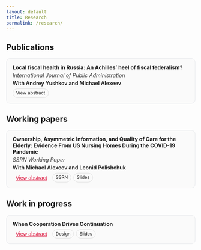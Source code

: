 ```yaml
---
layout: default
title: Research
permalink: /research/
---
```


<h2>Publications</h2>

<div class="pub-card">
  <div class="pub-header">
    <a class="pub-title" href="https://www.tandfonline.com/doi/full/10.1080/01900692.2024.2399133"><strong>Local fiscal health in Russia: An Achilles’ heel of fiscal federalism?</strong></a>
    <div class="publication-info">International Journal of Public Administration</div>
    <div class="author-names">With Andrey Yushkov and Michael Alexeev</div>
    <div class="button-group">
      <a class="mini-btn" onclick="toggleAbstract('abstract_local_fiscal_health')">View abstract</a>
    </div>
  </div>

  <div id="abstract_local_fiscal_health" class="abstract-container">
    This article is the first attempt to systematically study local public finance in contemporary Russia. We document that local governments do not have sufficient own-source revenues, are increasingly more dependent on intergovernmental fiscal aid, lack access to market borrowing, and suffer from structural flaws in the design of intergovernmental fiscal relations. Additionally, we present the results of the modified Brown’s 10-point test to compare local fiscal health across the Russian regions. Finally, we assess the strength of local fiscal incentives in 2012–2021 and demonstrate that local governments in Russia lack capacity to foster local economic growth through the tax code.
  </div>
</div>

<h2>Working papers</h2>

<div class="pub-card">
  <div class="pub-header">
    <a class="pub-title" href="https://ssrn.com/abstract=4906864"><strong>Ownership, Asymmetric Information, and Quality of Care for the Elderly: Evidence From US Nursing Homes During the COVID-19 Pandemic</strong></a>
    <div class="publication-info">SSRN Working Paper</div>
    <div class="author-names">With Michael Alexeev and Leonid Polishchuk</div>
    <div class="button-group">
      <button class="abstract-button" onclick="toggleAbstract('abstract_nursing_homes')">View abstract</button>
      <a class="mini-btn" href="https://papers.ssrn.com/sol3/papers.cfm?abstract_id=4906864" target="_blank" rel="noopener">SSRN</a>
      <a class="mini-btn" href="#" target="_blank" rel="noopener">Slides</a>
    </div>
  </div>

  <div id="abstract_nursing_homes" class="abstract-container">
    A common cause of market failures is asymmetric information. For this reason, the reliance on market incentives and signals requires that quality of goods and services is properly observable and verifiable. This requirement is hard to meet in the case of credence goods, including most social services. In such environment, nonprofit providers can offer additional quality assurance compared to for-profit entities. When quality becomes better observable and verifiable, and hence could earn a market premium, market incentives are closer aligned with social welfare, and the quality gap expected between nonprofit and for-profit provision is likely to narrow. We explore this conjecture theoretically and empirically, using in the empirical part the case of US nursing homes during the COVID-19 pandemic. The pandemic supplied new tangible and publicly observable nursing home performance measures such as infection and death rates among residents. These measures could serve as care quality indicators, revealing aspects and attributes of the nursing home care that remained hidden before the pandemic. The data reveal significant initial gaps between for-profit and nonprofit nursing homes in COVID-19 infection rates. However, in the ensuing catching-up process triggered by increased transparency, these gaps steadily declined, eventually leading to statistical parity between two types of ownership. We explore the role of local market structure in the adjustment of nursing home industry to the pandemic; retroactively evaluate the reliability of the official ranking system in predicting nursing homes' performance; and look for evidence of sustainable learning-by-doing effect of the pandemic.
  </div>
</div>

<h2>Work in progress</h2>

<div class="pub-card">
  <div class="pub-header">
    <span class="pub-title"><strong>When Cooperation Drives Continuation</strong></span>
    <div class="button-group">
      <button class="abstract-button" onclick="toggleAbstract('abstract_WCDC')">View abstract</button>
      <a class="mini-btn" href="#" target="_blank" rel="noopener">Design</a>
      <a class="mini-btn" href="#" target="_blank" rel="noopener">Slides</a>
    </div>
  </div>

  <div id="abstract_WCDC" class="abstract-container">
    This paper introduces a novel variant of the Indefinitely Repeated Prisoner’s Dilemma in which the probability of game continuation is endogenously determined by players’ actions. Theoretical analysis demonstrates that the cooperation reward and the probability of continuation following mutual cooperation function as substitutes when cooperation can be sustained as equilibrium - different combinations of these parameters can yield the same expected value from cooperation. To test the behavioral relevance of these dynamics, I conduct a laboratory experiment that varies both the reward from mutual cooperation and the continuation probability but only following mutual cooperation. The experimental results suggest that while both mechanisms promote cooperation, increasing the reward is likely a more effective lever than conditioning future interaction on mutual cooperation.
  </div>
</div>

<script>
function toggleAbstract(id) {
  var el = document.getElementById(id);
  el.style.display = (el.style.display === "block") ? "none" : "block";
  // Optional: scroll into view when opened
  if (el.style.display === "block") { el.scrollIntoView({ behavior: "smooth", block: "nearest" }); }
}
</script>

<style>
/* Card/box for each entry */
.pub-card{
  border: 1px solid #e5e7eb;
  border-radius: 10px;
  padding: 14px 16px;
  margin: 14px 0 18px;
  background: #fafafa;
}

/* Header area keeps buttons close to the text */
.pub-header{
  display: flex;
  flex-direction: column;
  gap: 4px;
}

/* Title and meta */
.pub-title{
  text-decoration: none;
}
.publication-info{
  font-style: italic;
  opacity: 0.85;
}
.author-names{
  font-weight: 600;
}

/* Tight inline button row directly under meta */
.button-group{
  display: flex;
  flex-wrap: wrap;
  gap: 6px;
  margin-top: 2px; /* keeps buttons very close to text */
}

/* Abstract toggle button */
.abstract-button{
  background: transparent;
  border: none;
  padding: 4px 8px;
  font-size: 14px;
  cursor: pointer;
  text-decoration: underline;
  color: #dc143c;
}
.abstract-button:hover{ color:#0056b3; }

/* Extra small link-buttons that sit next to the abstract button */
.mini-btn{
  display: inline-block;
  font-size: 12px;
  padding: 4px 8px;
  border-radius: 999px;
  border: 1px solid #ddd;
  text-decoration: none;
  line-height: 1.2;
}
.mini-btn:hover{ background:#f3f4f6; }

/* Abstract sits inside the same box */
.abstract-container{
  display: none;
  border-top: 1px dashed #e5e7eb;
  margin-top: 10px;
  padding-top: 10px;
}
</style>
